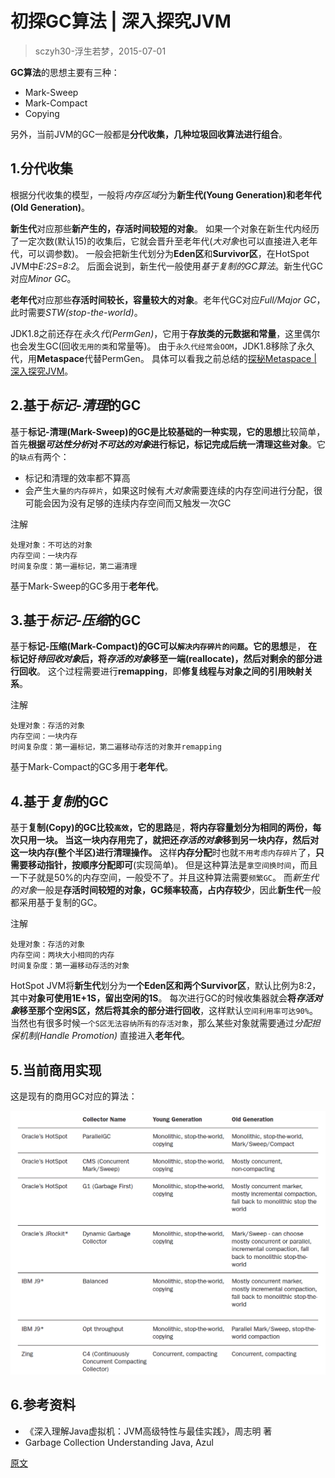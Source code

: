 

初探GC算法 | 深入探究JVM
============================
> sczyh30-浮生若梦，2015-07-01

**GC算法**的思想主要有三种：
* Mark-Sweep
* Mark-Compact
* Copying

另外，当前JVM的GC一般都是**分代收集，几种垃圾回收算法进行组合**。


## 1.分代收集
根据分代收集的模型，一般将*内存区域*分为**新生代(Young Generation)**和**老年代(Old Generation)**。

**新生代**对应那些**新产生的，存活时间较短的对象**。
如果一个对象在新生代内经历了一定次数(默认15)的收集后，它就会晋升至老年代(*大对象*也可以直接进入老年代，可以调参数)。
一般会把新生代划分为**Eden区**和**Survivor区**，在HotSpot JVM中*E:2S=8:2*。
后面会说到，新生代一般使用*基于复制的GC算法*。新生代GC对应*Minor GC*。

**老年代**对应那些**存活时间较长，容量较大的对象**。老年代GC对应*Full/Major GC*，此时需要*STW(stop-the-world)*。

JDK1.8之前还存在*永久代(PermGen)*，它用于**存放类的元数据和常量**，这里偶尔也会发生GC(回收`无用的类`和常量等)。
由于`永久代经常会OOM`，JDK1.8移除了永久代，用**Metaspace**代替PermGen。
具体可以看我之前总结的[探秘Metaspace | 深入探究JVM](https://www.sczyh30.com/posts/Java/jvm-metaspace/)。


## 2.基于*标记-清理*的GC
基于**标记-清理(Mark-Sweep)**的GC是比较基础的一种实现，它的**思想**比较简单，
首先**根据*可达性分析*对*不可达的对象*进行标记，标记完成后统一清理这些对象**。它的`缺点`有两个：
* 标记和清理的效率都不算高
* 会产生`大量的内存碎片`，如果这时候有*大对象*需要连续的内存空间进行分配，很可能会因为没有足够的连续内存空间而又触发一次GC

注解
```
处理对象：不可达的对象
内存空间：一块内存
时间复杂度：第一遍标记，第二遍清理
```

基于Mark-Sweep的GC多用于**老年代**。


## 3.基于*标记-压缩*的GC
基于**标记-压缩(Mark-Compact)**的GC可以`解决内存碎片的问题`。它的**思想**是，
**在标记好*待回收对象*后，将*存活的对象*移至一端(reallocate)，然后对剩余的部分进行回收**。
这个过程需要进行**remapping**，即**修复线程与对象之间的引用映射关系**。

注解
```
处理对象：存活的对象
内存空间：一块内存
时间复杂度：第一遍标记，第二遍移动存活的对象并remapping
```

基于Mark-Compact的GC多用于**老年代**。


## 4.基于*复制*的GC
基于**复制(Copy)**的GC比较`高效`，它的**思路**是，**将内存容量划分为相同的两份，每次只用一块。
当这一块内存用完了，就把还*存活的对象*移到另一块内存，然后对这一块内存(整个半区)进行清理操作。**
这样**内存分配**时也就`不用考虑内存碎片`了，**只需要移动指针，按顺序分配即可**(实现简单)。
但是这种算法是`拿空间换时间`，而且一下子就是50%的内存空间，一般受不了。并且这种算法需要`频繁GC`。
而*新生代的对象*一般是**存活时间较短的对象，GC频率较高，占内存较少**，因此**新生代**一般都采用基于复制的GC。

注解
```
处理对象：存活的对象
内存空间：两块大小相同的内存
时间复杂度：第一遍移动存活的对象
```

HotSpot JVM将**新生代**划分为**一个Eden区和两个Survivor区**，默认比例为8:2，其中**对象可使用1E+1S，留出空闲的1S**。
每次进行GC的时候收集器就会**将*存活对象*移至那个空闲S区，然后将其余的部分进行回收**，这样默认`空间利用率可达90%`。
当然也有很多时候`一个S区无法容纳所有的存活对象`，那么某些对象就需要通过*分配担保机制(Handle Promotion)* 直接进入**老年代**。


## 5.当前商用实现
这是现有的商用GC对应的算法：

![现有的商用GC对应的算法](images/5.1.jvm-gc-impl-all-algo.png)


## 6.参考资料
* 《深入理解Java虚拟机：JVM高级特性与最佳实践》，周志明 著
* Garbage Collection Understanding Java, Azul


[原文](https://www.sczyh30.com/posts/Java/jvm-gc-method-types/)

